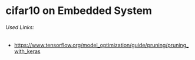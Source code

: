 # cifar10 on Embedded System

###### Used Links:
- https://www.tensorflow.org/model_optimization/guide/pruning/pruning_with_keras